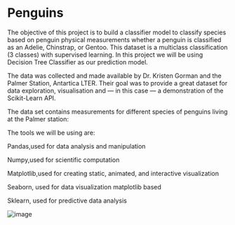# Penguins
The objective of this project is to build a classifier model to classify species based on penguin physical measurements whether a penguin is classified as an Adelie, Chinstrap, or Gentoo. This dataset is a multiclass classification (3 classes) with supervised learning. In this project we will be using Decision Tree Classifier as our prediction model.

The data was collected and made available by Dr. Kristen Gorman and the Palmer Station, Antartica LTER. Their goal was to provide a great dataset for data exploration, visualisation and — in this case — a demonstration of the Scikit-Learn API.

The data set contains measurements for different species of penguins living at the Palmer station:

The tools we will be using are:


Pandas,used for data analysis and manipulation

Numpy,used for scientific computation

Matplotlib,used for creating static, animated, and interactive visualization

Seaborn, used for data visualization matplotlib based

Sklearn, used for predictive data analysis

![image](https://github.com/Haqim90/Penguins/assets/126364356/f4f6eac5-961e-4b1b-a7ed-1d3248ad6ae6)


